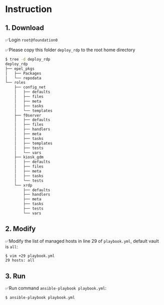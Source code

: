 # Instruction

## 1. Download
✅Login `root@foundation0`

✅Please copy this folder `deploy_rdp` to the root home directory
```bash
$ tree -d deploy_rdp
deploy_rdp
├── epel_pkgs
│   ├── Packages
│   └── repodata
└── roles
    ├── config_net
    │   ├── defaults
    │   ├── files
    │   ├── meta
    │   ├── tasks
    │   └── templates
    ├── f0server
    │   ├── defaults
    │   ├── files
    │   ├── handlers
    │   ├── meta
    │   ├── tasks
    │   ├── templates
    │   ├── tests
    │   └── vars
    ├── kiosk_gdm
    │   ├── defaults
    │   ├── files
    │   ├── meta
    │   ├── tasks
    │   └── tests
    └── xrdp
        ├── defaults
        ├── handlers
        ├── meta
        ├── tasks
        ├── tests
        └── vars

```

## 2. Modify
✅Modify the list of managed hosts in line 29 of `playbook.yml`, default vault is `all`:
   ```bash
   $ vim +29 playbook.yml
   29 hosts: all
   ``` 

## 3. Run
✅Run command `ansible-playbook playbook.yml`:
   ```bash
   $ ansible-playbook playbook.yml
   ```